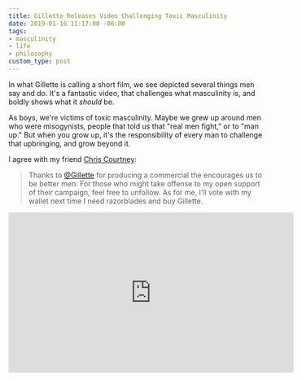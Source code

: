 ```yaml
---
title: Gillette Releases Video Challenging Toxic Masculinity
date: 2019-01-16 11:17:00 -06:00
tags:
- masculinity
- life
- philosophy
custom_type: post
---
```


In what Gillette is calling a short film, we see depicted several things men say and do. It's a fantastic video, that challenges what masculinity is, and boldly shows what it *should* be.

As boys, we're victims of toxic masculinity. Maybe we grew up around men who were misogynists, people that told us that "real men fight," or to "man up." But when you grow up, it's the responsibility of every man to challenge that upbringing, and grow beyond it.

I agree with my friend [Chris Courtney](https://twitter.com/designhawg/status/1085399328275996673):

> Thanks to [@Gillette](https://twitter.com/Gillette) for producing a commercial the encourages us to be better men. For those who might take offense to my open support of their campaign, feel free to unfollow. As for me, I'll vote with my wallet next time I need razorblades and buy Gillette.

<div class="iframe-container">
  <iframe width="560" height="315" src="https://www.youtube-nocookie.com/embed/koPmuEyP3a0" frameborder="0" allow="accelerometer; autoplay; encrypted-media; gyroscope; picture-in-picture" allowfullscreen></iframe>
</div>

